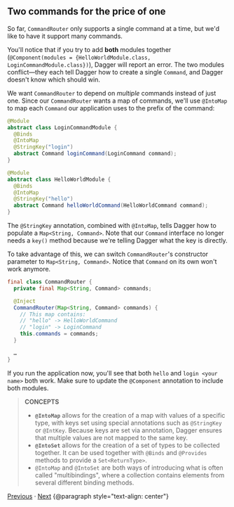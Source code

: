 ## Two commands for the price of one

So far, `CommandRouter` only supports a single command at a time, but we'd like
to have it support many commands.

You'll notice that if you try to add **both** modules together
(`@Component(modules = {HelloWorldModule.class, LoginCommandModule.class})`),
Dagger will report an error. The two modules conflict—they each tell Dagger how
to create a single `Command`, and Dagger doesn't know which should win.

We want `CommandRouter` to depend on _multiple_ commands instead of just one.
Since our `CommandRouter` wants a map of commands, we'll use `@IntoMap` to map
each `Command` our application uses to the prefix of the command:

```java
@Module
abstract class LoginCommandModule {
  @Binds
  @IntoMap
  @StringKey("login")
  abstract Command loginCommand(LoginCommand command);
}
```

```java
@Module
abstract class HelloWorldModule {
  @Binds
  @IntoMap
  @StringKey("hello")
  abstract Command helloWorldCommand(HelloWorldCommand command);
}
```

The `@StringKey` annotation, combined with `@IntoMap`, tells Dagger how to
populate a `Map<String, Command>`. Note that our `Command` interface no longer
needs a `key()` method because we're telling Dagger what the key is directly.

To take advantage of this, we can switch `CommandRouter`'s constructor parameter
to `Map<String, Command>`. Notice that `Command` on its own won't work anymore.

```java
final class CommandRouter {
  private final Map<String, Command> commands;

  @Inject
  CommandRouter(Map<String, Command> commands) {
    // This map contains:
    // "hello" -> HelloWorldCommand
    // "login" -> LoginCommand
    this.commands = commands;
  }

  …
}
```

If you run the application now, you'll see that both `hello` and `login <your
name>` both work. Make sure to update the `@Component` annotation to include
both modules.

> **CONCEPTS**
>
> *   **`@IntoMap`** allows for the creation of a map with values of a specific
>     type, with keys set using special annotations such as `@StringKey` or
>     `@IntKey`. Because keys are set via annotation, Dagger ensures that
>     multiple values are not mapped to the same key.
> *   **`@IntoSet`** allows for the creation of a set of types to be collected
>     together. It can be used together with `@Binds` and `@Provides` methods to
>     provide a `Set<ReturnType>`.
> *   `@IntoMap` and `@IntoSet` are both ways of introducing what is often
>     called "multibindings", where a collection contains elements from several
>     different binding methods.

[Previous](06-new-command) · [Next](08-user-specific-types)
{@paragraph style="text-align: center"}
